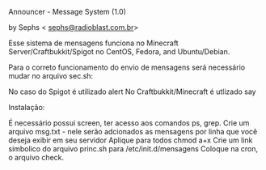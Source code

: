 Announcer - Message System (1.0)

by Sephs < sephs@radioblast.com.br>

Esse sistema de mensagens funciona no Minecraft Server/Craftbukkit/Spigot no CentOS, Fedora, and Ubuntu/Debian.

Para o correto funcionamento do envio de mensagens será necessário mudar no arquivo sec.sh:

No caso do Spigot é utilizado alert
No Craftbukkit/Minecraft é utlizado say

Instalação:

É necessário possui screen, ter acesso aos comandos ps, grep.
Crie um arquivo msg.txt - nele serão adcionados as mensagens por linha que você deseja exibir em seu servidor
Aplique para todos chmod a+x
Crie um link simbolico do arquivo princ.sh para /etc/init.d/mensagens
Coloque na cron, o arquivo check.




    



